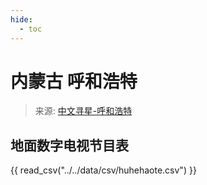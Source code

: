 ```yaml
---
hide:
  - toc
---
```


# 内蒙古 呼和浩特

> 来源: [中文寻星-呼和浩特](http://dtmb.saoing.com/huhehaote.htm)

## 地面数字电视节目表

{{ read_csv("../../data/csv/huhehaote.csv") }}
